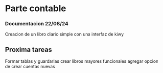 # Parte contable 
### Documentacion 22/08/24
Creacion de un libro diario simple con una interfaz de kiwy 
## Proxima tareas 
Formar tablas y guardarlas crear libros mayores funcionales 
agregar opcion de crear cuentas nuevas 

